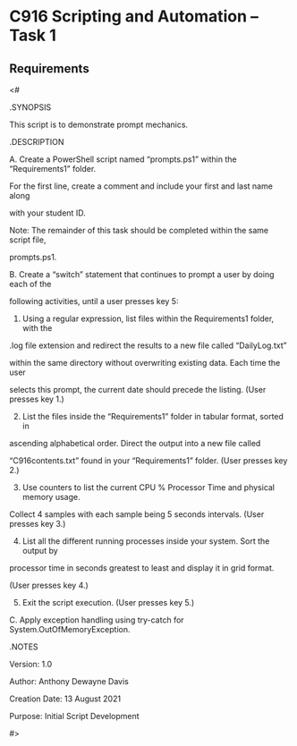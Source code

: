 # C916 Scripting and Automation – Task 1

## Requirements
<#

.SYNOPSIS

This script is to demonstrate prompt mechanics.

.DESCRIPTION

A. Create a PowerShell script named “prompts.ps1” within the “Requirements1” folder.

For the first line, create a comment and include your first and last name along

with your student ID.

Note: The remainder of this task should be completed within the same script file,

prompts.ps1.

B. Create a “switch” statement that continues to prompt a user by doing each of the

following activities, until a user presses key 5:

1. Using a regular expression, list files within the Requirements1 folder, with the

.log file extension and redirect the results to a new file called “DailyLog.txt”

within the same directory without overwriting existing data. Each time the user

selects this prompt, the current date should precede the listing. (User presses key 1.)

2. List the files inside the “Requirements1” folder in tabular format, sorted in

ascending alphabetical order. Direct the output into a new file called

“C916contents.txt” found in your “Requirements1” folder. (User presses key 2.)

3. Use counters to list the current CPU % Processor Time and physical memory usage.

Collect 4 samples with each sample being 5 seconds intervals. (User presses key 3.)

4. List all the different running processes inside your system. Sort the output by

processor time in seconds greatest to least and display it in grid format.

(User presses key 4.)

5. Exit the script execution. (User presses key 5.)

C. Apply exception handling using try-catch for System.OutOfMemoryException.

.NOTES

Version: 1.0

Author: Anthony Dewayne Davis

Creation Date: 13 August 2021

Purpose: Initial Script Development

#>